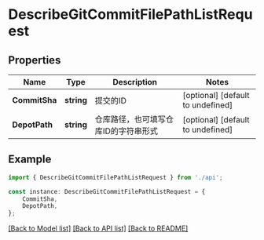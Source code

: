 # DescribeGitCommitFilePathListRequest


## Properties

Name | Type | Description | Notes
------------ | ------------- | ------------- | -------------
**CommitSha** | **string** | 提交的ID | [optional] [default to undefined]
**DepotPath** | **string** | 仓库路径，也可填写仓库ID的字符串形式 | [optional] [default to undefined]

## Example

```typescript
import { DescribeGitCommitFilePathListRequest } from './api';

const instance: DescribeGitCommitFilePathListRequest = {
    CommitSha,
    DepotPath,
};
```

[[Back to Model list]](../README.md#documentation-for-models) [[Back to API list]](../README.md#documentation-for-api-endpoints) [[Back to README]](../README.md)
